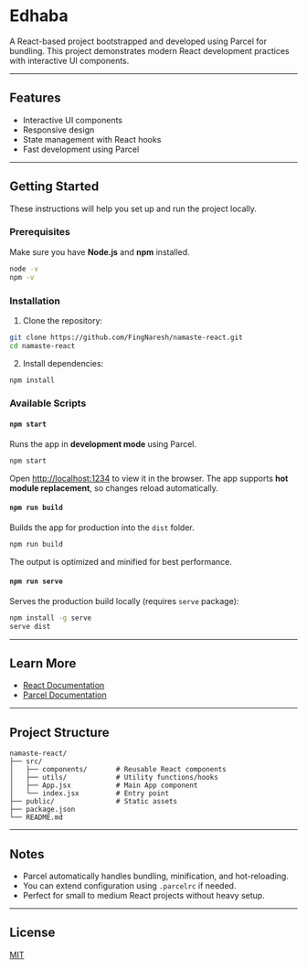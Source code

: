 
# Edhaba 

A React-based project bootstrapped and developed using Parcel for bundling. This project demonstrates modern React development practices with interactive UI components.


---

## Features

- Interactive UI components
- Responsive design
- State management with React hooks
- Fast development using Parcel

---

## Getting Started

These instructions will help you set up and run the project locally.

### Prerequisites

Make sure you have **Node.js** and **npm** installed.

```bash
node -v
npm -v
````

### Installation

1. Clone the repository:

```bash
git clone https://github.com/FingNaresh/namaste-react.git
cd namaste-react
```

2. Install dependencies:

```bash
npm install
```

### Available Scripts

#### `npm start`

Runs the app in **development mode** using Parcel.

```bash
npm start
```

Open [http://localhost:1234](http://localhost:1234) to view it in the browser. The app supports **hot module replacement**, so changes reload automatically.

#### `npm run build`

Builds the app for production into the `dist` folder.

```bash
npm run build
```

The output is optimized and minified for best performance.

#### `npm run serve`

Serves the production build locally (requires `serve` package):

```bash
npm install -g serve
serve dist
```

---

## Learn More

* [React Documentation](https://react.dev/)
* [Parcel Documentation](https://parceljs.org/)

---

## Project Structure

```
namaste-react/
├── src/
│   ├── components/       # Reusable React components
│   ├── utils/            # Utility functions/hooks
│   ├── App.jsx           # Main App component
│   └── index.jsx         # Entry point
├── public/               # Static assets
├── package.json
└── README.md
```

---

## Notes

* Parcel automatically handles bundling, minification, and hot-reloading.
* You can extend configuration using `.parcelrc` if needed.
* Perfect for small to medium React projects without heavy setup.

---

## License

[MIT](LICENSE)
```
